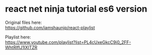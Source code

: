 # react net ninja tutorial es6 version  

Original files here:  
https://github.com/iamshaunjp/react-playlist

Playlist here:  
https://www.youtube.com/playlist?list=PL4cUxeGkcC9i0_2FF-WhtRIfIJ1lXlTZR
